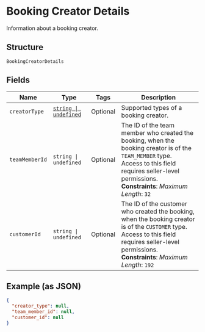 
# Booking Creator Details

Information about a booking creator.

## Structure

`BookingCreatorDetails`

## Fields

| Name | Type | Tags | Description |
|  --- | --- | --- | --- |
| `creatorType` | [`string \| undefined`](../../doc/models/booking-creator-details-creator-type.md) | Optional | Supported types of a booking creator. |
| `teamMemberId` | `string \| undefined` | Optional | The ID of the team member who created the booking, when the booking creator is of the `TEAM_MEMBER` type.<br>Access to this field requires seller-level permissions.<br>**Constraints**: *Maximum Length*: `32` |
| `customerId` | `string \| undefined` | Optional | The ID of the customer who created the booking, when the booking creator is of the `CUSTOMER` type.<br>Access to this field requires seller-level permissions.<br>**Constraints**: *Maximum Length*: `192` |

## Example (as JSON)

```json
{
  "creator_type": null,
  "team_member_id": null,
  "customer_id": null
}
```

